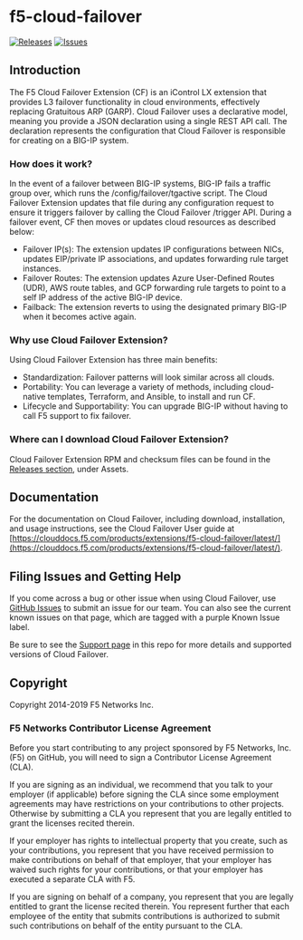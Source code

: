 # f5-cloud-failover
[![Releases](https://img.shields.io/github/release/f5devcentral/f5-cloud-failover-extension.svg)](https://github.com/f5devcentral/f5-cloud-failover-extension/releases)
[![Issues](https://img.shields.io/github/issues/f5devcentral/f5-cloud-failover-extension.svg)](https://github.com/f5devcentral/f5-cloud-failover-extension/issues)

## Introduction

The F5 Cloud Failover Extension (CF) is an iControl LX extension that provides L3 failover functionality in cloud environments, effectively replacing Gratuitous ARP (GARP). Cloud Failover uses a declarative model, meaning you provide a JSON declaration using a single REST API call. The declaration represents the configuration that Cloud Failover is responsible for creating on a BIG-IP system.

### How does it work?

In the event of a failover between BIG-IP systems, BIG-IP fails a traffic group over, which runs the /config/failover/tgactive script. The Cloud Failover Extension updates that file during any configuration request to ensure it triggers failover by calling the Cloud Failover /trigger API. During a failover event, CF then moves or updates cloud resources as described below:

* Failover IP(s): The extension updates IP configurations between NICs, updates EIP/private IP associations, and updates forwarding rule target instances.
* Failover Routes: The extension updates Azure User-Defined Routes (UDR), AWS route tables, and GCP forwarding rule targets to point to a self IP address of the active BIG-IP device.
* Failback: The extension reverts to using the designated primary BIG-IP when it becomes active again.

### Why use Cloud Failover Extension?

Using Cloud Failover Extension has three main benefits:

* Standardization: Failover patterns will look similar across all clouds.
* Portability: You can leverage a variety of methods, including cloud-native templates, Terraform, and Ansible, to install and run CF.
* Lifecycle and Supportability: You can upgrade BIG-IP without having to call F5 support to fix failover.

### Where can I download Cloud Failover Extension?

Cloud Failover Extension RPM and checksum files can be found in the [Releases section](https://github.com/f5devcentral/f5-cloud-failover-extension/releases), under Assets.

## Documentation

For the documentation on Cloud Failover, including download, installation, and usage instructions, see the Cloud Failover User guide at [https://clouddocs.f5.com/products/extensions/f5-cloud-failover/latest/](https://clouddocs.f5.com/products/extensions/f5-cloud-failover/latest/).

## Filing Issues and Getting Help

If you come across a bug or other issue when using Cloud Failover, use [GitHub Issues](https://github.com/f5devcentral/f5-cloud-failover-extension/issues) to submit an issue for our team.  You can also see the current known issues on that page, which are tagged with a purple Known Issue label.  

Be sure to see the [Support page](SUPPORT.md) in this repo for more details and supported versions of Cloud Failover.

## Copyright

Copyright 2014-2019 F5 Networks Inc.

### F5 Networks Contributor License Agreement

Before you start contributing to any project sponsored by F5 Networks, Inc. (F5) on GitHub, you will need to sign a Contributor License Agreement (CLA).  

If you are signing as an individual, we recommend that you talk to your employer (if applicable) before signing the CLA since some employment agreements may have restrictions on your contributions to other projects. Otherwise by submitting a CLA you represent that you are legally entitled to grant the licenses recited therein.  

If your employer has rights to intellectual property that you create, such as your contributions, you represent that you have received permission to make contributions on behalf of that employer, that your employer has waived such rights for your contributions, or that your employer has executed a separate CLA with F5.

If you are signing on behalf of a company, you represent that you are legally entitled to grant the license recited therein. You represent further that each employee of the entity that submits contributions is authorized to submit such contributions on behalf of the entity pursuant to the CLA.
